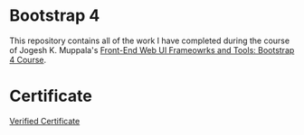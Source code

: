 # Bootstrap 4
This repository contains all of the work I have completed during the course of Jogesh K. Muppala's <a href="https://www.coursera.org/learn/bootstrap-4">Front-End Web UI Frameowrks and Tools: Bootstrap 4 Course</a>.<br>

# Certificate
<a href="https://www.coursera.org/account/accomplishments/certificate/9D2ZR9WQ6R8L">Verified Certificate</a>
